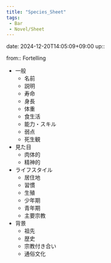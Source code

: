 ```yaml
---
title: "Species_Sheet"
tags:
 - Bar
 - Novel/Sheet
---
```


date: 2024-12-20T14:05:09+09:00
up::

from:: Fortelling

- 一般
	- 名前
	- 説明
	- 寿命
	- 身長
	- 体重
	- 食生活
	- 能力・スキル
	- 弱点
	- 死生観
- 見た目
	- 肉体的
	- 精神的
- ライフスタイル
	- 居住地
	- 習慣
	- 生殖
	- 少年期
	- 青年期
	- 主要宗教
- 背景
	- 祖先
	- 歴史
	- 宗教付き合い
	- 通俗文化



